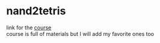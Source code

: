 # nand2tetris

link for the <a
href="https://www.nand2tetris.org/course">course</a></br>
course is full of materials but I will add my favorite ones too
